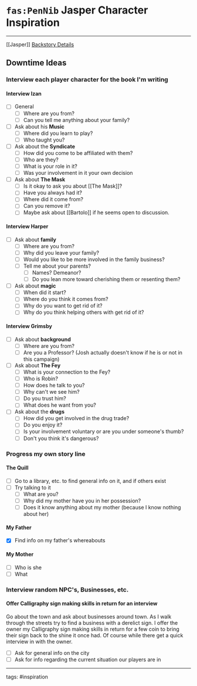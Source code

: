 # `fas:PenNib` Jasper Character Inspiration
---

[[Jasper]]
[Backstory Details](https://docs.google.com/document/d/1hRhwr3m3VWn70iEBZygnL_4qpGI5_faprzW_PsSuUjQ/edit?ts=5f2ceeee)

## Downtime Ideas
### Interview each player character for the book I'm writing
#### Interview Izan
- [ ] General
	- [ ] Where are you from?
	- [ ] Can you tell me anything about your family?
- [ ] Ask about his **Music**
	- [ ] Where did you learn to play?
	- [ ] Who taught you?
- [ ] Ask about the **Syndicate**
	- [ ] How did you come to be affiliated with them?
	- [ ] Who are they?
	- [ ] What is your role in it?
	- [ ] Was your involvement in it your own decision
- [ ] Ask about **The Mask**
	- [ ] Is it okay to ask you about [[The Mask]]?
	- [ ] Have you always had it?
	- [ ] Where did it come from?
	- [ ] Can you remove it?
	- [ ] Maybe ask about [[Bartolo]] if he seems open to discussion.

#### Interview Harper
- [ ] Ask about **family**
	- [ ] Where are you from?
	- [ ] Why did you leave your family?
	- [ ] Would you like to be more involved in the family business?
	- [ ] Tell me about your parents?
		- [ ] Names? Demeanor?
		- [ ] Do you lean more toward cherishing them or resenting them?
- [ ] Ask about **magic**
	- [ ] When did it start?
	- [ ] Where do you think it comes from?
	- [ ] Why do you want to get rid of it?
	- [ ] Why do you think helping others with get rid of it?

#### Interview Grimsby
- [ ] Ask about **background**
	- [ ] Where are you from?
	- [ ] Are you a Professor? (Josh actually doesn't know if he is or not in this campaign)
- [ ] Ask about **The Fey**
	- [ ] What is your connection to the Fey?
	- [ ] Who is Robin?
	- [ ] How does he talk to you?
	- [ ] Why can't we see him?
	- [ ] Do you trust him?
	- [ ] What does he want from you?
- [ ] Ask about the **drugs**
	- [ ] How did you get involved in the drug trade?
	- [ ] Do you enjoy it?
	- [ ] Is your involvement voluntary or are you under someone's thumb?
	- [ ] Don't you think it's dangerous?

### Progress my own story line
#### The Quill
- [ ] Go to a library, etc. to find general info on it, and if others exist
- [ ] Try talking to it
	- [ ] What are you?
	- [ ] Why did my mother have you in her possession?
	- [ ] Does it know anything about my mother (because I know nothing about her)

#### My Father
- [x] Find info on my father's whereabouts

#### My Mother
- [ ] Who is she
- [ ] What

### Interview random NPC's, Businesses, etc.
#### Offer Calligraphy sign making skills in return for an interview
Go about the town and ask about businesses around town. 
As I walk through the streets try to find a business with a derelict sign. 
I offer the owner my Calligraphy sign making skills in return for a few coin to bring their sign back to the shine it once had.
Of course while there get a quick interview in with the owner.
- [ ] Ask for general info on the city
- [ ] Ask for info regarding the current situation our players are in

---
tags: #inspiration